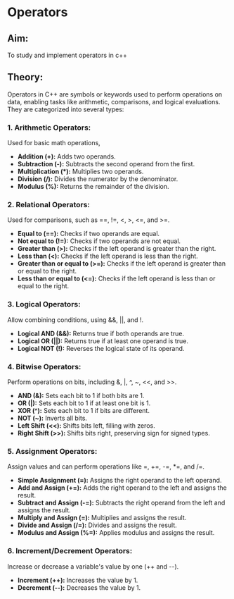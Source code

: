 # Operators
## Aim: 
To study and implement operators in c++

## Theory: 
Operators in C++ are symbols or keywords used to perform operations on data, enabling tasks like arithmetic, comparisons, and logical evaluations. They are categorized into several types:
### 1. Arithmetic Operators: 
Used for basic math operations, 
- **Addition (+):**  Adds two operands.
- **Subtraction (-):** Subtracts the second operand from the first.
- **Multiplication (*):** Multiplies two operands.
- **Division (/):** Divides the numerator by the denominator.
- **Modulus (%):** Returns the remainder of the division.

### 2. Relational Operators: 
Used for comparisons, such as ==, !=, <, >, <=, and >=.
- **Equal to (==):** Checks if two operands are equal.
- **Not equal to (!=):** Checks if two operands are not equal.
- **Greater than (>):** Checks if the left operand is greater than the right.
- **Less than (<):** Checks if the left operand is less than the right.
- **Greater than or equal to (>=):** Checks if the left operand is greater than or equal to the right.
- **Less than or equal to (<=):** Checks if the left operand is less than or equal to the right.

### 3. Logical Operators: 
Allow combining conditions, using &&, ||, and !.
- **Logical AND (&&):** Returns true if both operands are true.
- **Logical OR (||):** Returns true if at least one operand is true.
- **Logical NOT (!):** Reverses the logical state of its operand.

### 4. Bitwise Operators: 
Perform operations on bits, including &, |, ^, ~, <<, and >>.
- **AND (&):** Sets each bit to 1 if both bits are 1.
- **OR (|):** Sets each bit to 1 if at least one bit is 1.
- **XOR (^):** Sets each bit to 1 if bits are different.
- **NOT (~):** Inverts all bits.
- **Left Shift (<<):** Shifts bits left, filling with zeros.
- **Right Shift (>>):** Shifts bits right, preserving sign for signed types.

### 5. Assignment Operators: 
Assign values and can perform operations like =, +=, -=, *=, and /=.
- **Simple Assignment (=):** Assigns the right operand to the left operand.
- **Add and Assign (+=):** Adds the right operand to the left and assigns the result.
- **Subtract and Assign (-=):** Subtracts the right operand from the left and assigns the result.
- **Multiply and Assign (=):** Multiplies and assigns the result.
- **Divide and Assign (/=):** Divides and assigns the result.
- **Modulus and Assign (%=):** Applies modulus and assigns the result.

### 6. Increment/Decrement Operators: 
Increase or decrease a variable's value by one (++ and --).
- **Increment (++):** Increases the value by 1.
- **Decrement (--):** Decreases the value by 1.
